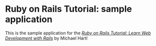 # Ruby on Rails Tutorial: sample application

This is the sample application for the
[*Ruby on Rails Tutorial: Learn Web Development with Rails*](http://www.railstutorial.org/])
by Michael Hartl
